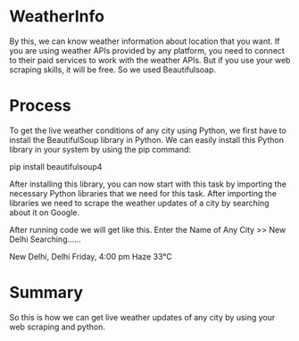 # WeatherInfo
By this, we can know weather information about location that you want.
If you are using weather APIs provided by any platform, you need to connect to their paid services to work with the weather APIs.
But if you use your web scraping skills, it will be free. So we used Beautifulsoap.
# Process
To get the live weather conditions of any city using Python, we first have to install the BeautifulSoup library in Python. We can easily install this Python library in your system by using the pip command:

pip install beautifulsoup4

After installing this library, you can now start with this task by importing the necessary Python libraries that we need for this task. After importing the libraries we need to scrape the weather updates of a city by searching about it on Google.


After running code we will get like this.
Enter the Name of Any City >>  New Delhi
Searching......

New Delhi, Delhi
Friday, 4:00 pm
Haze
33°C

# Summary
So this is how we can get live weather updates of any city by using your web scraping and python.
